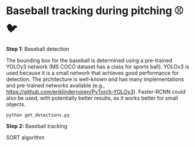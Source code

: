 # Baseball tracking during pitching ⚾️🐦

**Step 1:** Baseball detection

The bounding box for the baseball is determined using a pre-trained YOLOv3 network (MS COCO dataset has a class for sports ball).
YOLOv3 is used because it is a small network that achieves good performance for detection.
The architecture is well-known and has many implementations and pre-trained networks available (e.g., https://github.com/eriklindernoren/PyTorch-YOLOv3).
Faster-RCNN could also be used, with potentially better results, as it works better for small objects.

```
python get_detections.py
```

**Step 2:** Baseball tracking

SORT algorithm